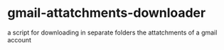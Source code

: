 # gmail-attatchments-downloader
a script for downloading in separate folders the attatchments of a gmail account
